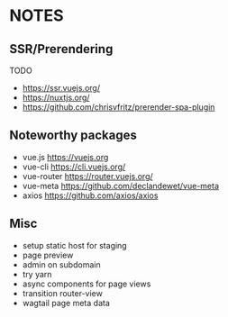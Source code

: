 # NOTES

## SSR/Prerendering
TODO
- https://ssr.vuejs.org/
- https://nuxtjs.org/
- https://github.com/chrisvfritz/prerender-spa-plugin

## Noteworthy packages
- vue.js https://vuejs.org
- vue-cli https://cli.vuejs.org/
- vue-router https://router.vuejs.org/
- vue-meta https://github.com/declandewet/vue-meta
- axios https://github.com/axios/axios

## Misc
- setup static host for staging
- page preview
- admin on subdomain
- try yarn
- async components for page views
- transition router-view
- wagtail page meta data
